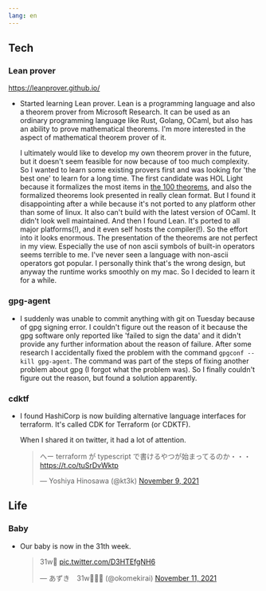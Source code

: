 ```yaml
---
lang: en
---
```


## Tech

### Lean prover

https://leanprover.github.io/

- Started learning Lean prover. Lean is a programming language and also a theorem prover from Microsoft Research. It can be used as an ordinary programming language like Rust, Golang, OCaml, but also has an ability to prove mathematical theorems. I'm more interested in the aspect of mathematical theorem prover of it.

  I ultimately would like to develop my own theorem prover in the future, but it doesn't seem feasible for now because of too much complexity. So I wanted to learn some existing provers first and was looking for 'the best one' to learn for a long time. The first candidate was HOL Light because it formalizes the most items in [the 100 theorems](https://www.cs.ru.nl/~freek/100/), and also the formalized theorems look presented in really clean format. But I found it disappointing after a while because it's not ported to any platform other than some of linux. It also can't build with the latest version of OCaml. It didn't look well maintained. And then I found Lean. It's ported to all major platforms(!), and it even self hosts the compiler(!). So the effort into it looks enormous. The presentation of the theorems are not perfect in my view. Especially the use of non ascii symbols of built-in operators seems terrible to me. I've never seen a language with non-ascii operators got popular. I personally think that's the wrong design, but anyway the runtime works smoothly on my mac. So I decided to learn it for a while.

### gpg-agent

- I suddenly was unable to commit anything with git on Tuesday because of gpg signing error. I couldn't figure out the reason of it because the gpg software only reported like 'failed to sign the data' and it didn't provide any further information about the reason of failure. After some research I accidentally fixed the problem with the command `gpgconf --kill gpg-agent`. The command was part of the steps of fixing another problem about gpg (I forgot what the problem was). So I finally couldn't figure out the reason, but found a solution apparently.

### cdktf

- I found HashiCorp is now building alternative language interfaces for terraform. It's called CDK for Terraform (or CDKTF).

  When I shared it on twitter, it had a lot of attention.

  <blockquote class="twitter-tweet"><p lang="ja" dir="ltr">へー terraform が typescript で書けるやつが始まってるのか・・・ <a href="https://t.co/tuSrDvWktp">https://t.co/tuSrDvWktp</a></p>&mdash; Yoshiya Hinosawa (@kt3k) <a href="https://twitter.com/kt3k/status/1458108583376084995?ref_src=twsrc%5Etfw">November 9, 2021</a></blockquote> <script async src="https://platform.twitter.com/widgets.js" charset="utf-8"></script>

## Life

### Baby

- Our baby is now in the 31th week.

  <blockquote class="twitter-tweet"><p lang="und" dir="ltr">31w🥰 <a href="https://t.co/D3HTEfgNH6">pic.twitter.com/D3HTEfgNH6</a></p>&mdash; あずき　31w🐘🦕🦖 (@okomekirai) <a href="https://twitter.com/okomekirai/status/1458813198799609856?ref_src=twsrc%5Etfw">November 11, 2021</a></blockquote> <script async src="https://platform.twitter.com/widgets.js" charset="utf-8"></script>
